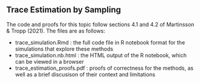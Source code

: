 ## Trace Estimation by Sampling

The code and proofs for this topic follow sections 4.1 and 4.2 of Martinsson & Tropp (2021). The files are as follows:

* trace_simulation.Rmd : the full code file in R notebook format for the simulations that explore these methods
* trace_simulation.nb.html : the HTML output of the R notebook, which can be viewed in a browser
* trace_estimation_proofs.pdf : proofs of correctness for the methods, as well as a brief discusison of their context and limitations